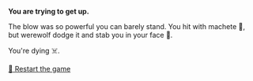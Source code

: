 **You are trying to get up.**

The blow was so powerful you can barely stand. You hit with machete 🔪, but werewolf dodge it and stab you in your face 🤕.

You're dying ☠️.

[🔄 Restart the game](../../begin-journey.md) 
